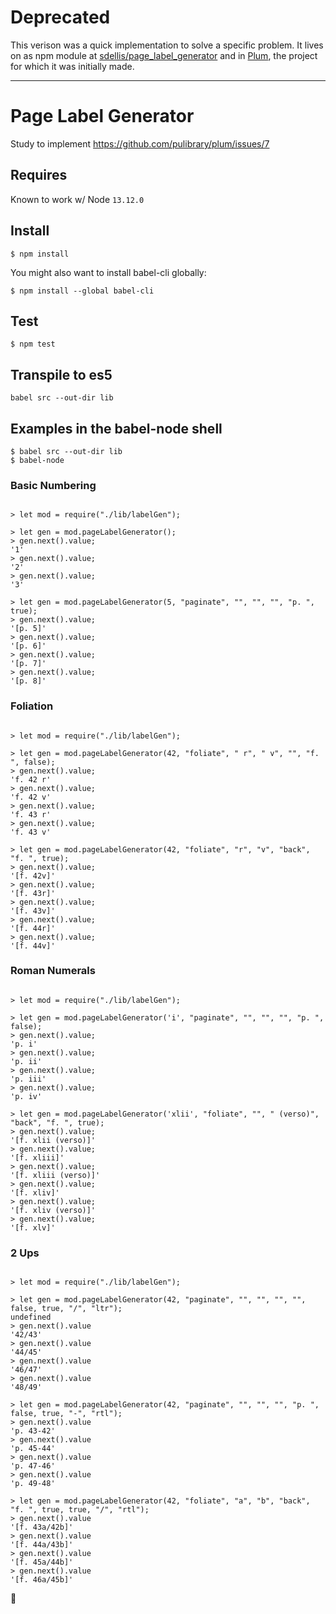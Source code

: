 # Deprecated
This verison was a quick implementation to solve a specific problem. It lives on as npm module at [sdellis/page_label_generator](https://github.com/sdellis/page_label_generator) and in [Plum](https://github.com/pulibrary/plum/blob/581314fa3baccd34652cadac132fd32f564c469c/app/assets/javascripts/label_generator.es6), the project for which it was initially made.

----
# Page Label Generator

Study to implement https://github.com/pulibrary/plum/issues/7

## Requires

Known to work w/ Node `13.12.0`

## Install

```
$ npm install
```

You might also want to install babel-cli globally:

```
$ npm install --global babel-cli
```

## Test

```
$ npm test
```

## Transpile to es5

```
babel src --out-dir lib
```

## Examples in the babel-node shell

```
$ babel src --out-dir lib
$ babel-node
```

### Basic Numbering

```node

> let mod = require("./lib/labelGen");

> let gen = mod.pageLabelGenerator();
> gen.next().value;
'1'
> gen.next().value;
'2'
> gen.next().value;
'3'

> let gen = mod.pageLabelGenerator(5, "paginate", "", "", "", "p. ", true);
> gen.next().value;
'[p. 5]'
> gen.next().value;
'[p. 6]'
> gen.next().value;
'[p. 7]'
> gen.next().value;
'[p. 8]'
```

### Foliation

```node

> let mod = require("./lib/labelGen");

> let gen = mod.pageLabelGenerator(42, "foliate", " r", " v", "", "f. ", false);
> gen.next().value;
'f. 42 r'
> gen.next().value;
'f. 42 v'
> gen.next().value;
'f. 43 r'
> gen.next().value;
'f. 43 v'

> let gen = mod.pageLabelGenerator(42, "foliate", "r", "v", "back", "f. ", true);
> gen.next().value;
'[f. 42v]'
> gen.next().value;
'[f. 43r]'
> gen.next().value;
'[f. 43v]'
> gen.next().value;
'[f. 44r]'
> gen.next().value;
'[f. 44v]'
```

### Roman Numerals

```node

> let mod = require("./lib/labelGen");

> let gen = mod.pageLabelGenerator('i', "paginate", "", "", "", "p. ", false);
> gen.next().value;
'p. i'
> gen.next().value;
'p. ii'
> gen.next().value;
'p. iii'
> gen.next().value;
'p. iv'

> let gen = mod.pageLabelGenerator('xlii', "foliate", "", " (verso)", "back", "f. ", true);
> gen.next().value;
'[f. xlii (verso)]'
> gen.next().value;
'[f. xliii]'
> gen.next().value;
'[f. xliii (verso)]'
> gen.next().value;
'[f. xliv]'
> gen.next().value;
'[f. xliv (verso)]'
> gen.next().value;
'[f. xlv]'
```

### 2 Ups

```node

> let mod = require("./lib/labelGen");

> let gen = mod.pageLabelGenerator(42, "paginate", "", "", "", "", false, true, "/", "ltr");
undefined
> gen.next().value
'42/43'
> gen.next().value
'44/45'
> gen.next().value
'46/47'
> gen.next().value
'48/49'

> let gen = mod.pageLabelGenerator(42, "paginate", "", "", "", "p. ", false, true, "-", "rtl");
> gen.next().value
'p. 43-42'
> gen.next().value
'p. 45-44'
> gen.next().value
'p. 47-46'
> gen.next().value
'p. 49-48'

> let gen = mod.pageLabelGenerator(42, "foliate", "a", "b", "back", "f. ", true, true, "/", "rtl");
> gen.next().value
'[f. 43a/42b]'
> gen.next().value
'[f. 44a/43b]'
> gen.next().value
'[f. 45a/44b]'
> gen.next().value
'[f. 46a/45b]'

```

🤯
